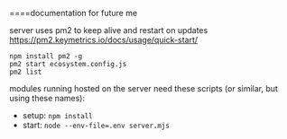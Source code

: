 ====documentation for future me

server uses pm2 to keep alive and restart on updates
https://pm2.keymetrics.io/docs/usage/quick-start/

```
npm install pm2 -g
pm2 start ecosystem.config.js
pm2 list
```


modules running hosted on the server need these scripts (or similar, but using these names):
- setup: `npm install`
- start: `node --env-file=.env server.mjs`